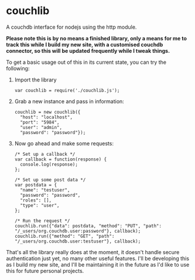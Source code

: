 couchlib
========

A couchdb interface for nodejs using the http module.

**Please note this is by no means a finished library, only a means for me to track this while I build my new site, with a customised couchdb connector, so this will be updated frequently while I tweak things.**

To get a basic usage out of this in its current state, you can try the following:

1. Import the library
    ```
    var couchlib = require('./couchlib.js');
    ```
2. Grab a new instance and pass in information:
    ```
    couchlib = new couchlib({
      "host": "localhost", 
      "port": "5984", 
      "user": "admin", 
      "password": "password"});
    ```

3. Now go ahead and make some requests:
    ```
    /* Set up a callback */
    var callback = function(response) {
      console.log(response);
    };

    /* Set up some post data */
    var postdata = {
      "name": "testuser",
      "password": "password",
      "roles": [],
      "type": "user",
    };
    
    /* Run the request */
    couchlib.run({"data": postdata, "method": "PUT", "path": "/_users/org.couchdb.user:password"}, callback);
    couchlib.run({"method": "GET", "path": "/_users/org.couchdb.user:testuser"}, callback);
    ```

That's all the library really does at the moment, it doesn't handle secure authentication just yet, no many other useful features. I'll be developing this as I build my new site, and I'll be maintaining it in the future as I'd like to use this for future personal projects. 


